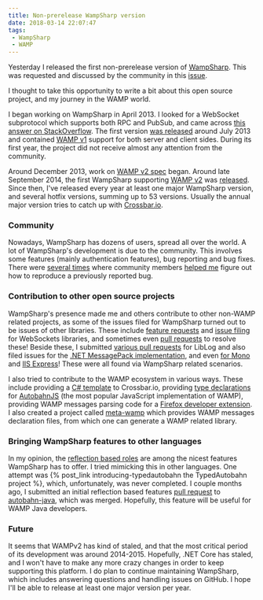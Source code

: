 ```yaml
---
title: Non-prerelease WampSharp version
date: 2018-03-14 22:07:47
tags:
 - WampSharp
 - WAMP
---
```

Yesterday I released the first non-prerelease version of [WampSharp](http://wampsharp.net). This was requested and discussed by the community in this [issue](https://github.com/Code-Sharp/WampSharp/issues/237).

I thought to take this opportunity to write a bit about this open source project, and my journey in the WAMP world.

I began working on WampSharp in April 2013. I looked for a WebSocket subprotocol which supports both RPC and PubSub, and came across [this answer on StackOverflow](https://stackoverflow.com/a/10882808). The first version [was released](https://groups.google.com/d/msg/wampws/dR2j0U6E5m4/ijkrlHCgbF0J) around July 2013 and contained [WAMP v1](https://web.archive.org/web/20130511044655/http://wamp.ws:80/spec) support for both server and client sides. During its first year, the project did not receive almost any attention from the community.

Around December 2013, work on [WAMP v2 spec](https://groups.google.com/d/msg/wampws/7KykR53SP1w/kzoIWV5JOP8J) began. Around late September 2014, the first WampSharp supporting [WAMP v2](http://wamp-proto.org/spec/) was [released](https://groups.google.com/d/msg/wampws/lLxrrRYDozw/DVLx31-p7sAJ). Since then, I've released every year at least one major WampSharp version, and several hotfix versions, summing up to 53 versions. Usually the annual major version tries to catch up with [Crossbar.io](https://crossbar.io).

### Community

Nowadays, WampSharp has dozens of users, spread all over the world. A lot of WampSharp's development is due to the community. This involves some features (mainly authentication features), bug reporting and bug fixes. There were [several times](https://github.com/Code-Sharp/WampSharp/issues/92) where community members [helped me](https://gist.github.com/darkl/28380eced333ac8ff0fcc4df6cb2f21e#gistcomment-1975910) figure out how to reproduce a previously reported bug.

### Contribution to other open source projects

WampSharp's presence made me and others contribute to other non-WAMP related projects, as some of the issues filed for WampSharp turned out to be issues of other libraries. These include [feature requests](https://github.com/statianzo/Fleck/issues/70) and [issue filing](https://github.com/vtortola/WebSocketListener/issues/47) for WebSockets libraries, and sometimes even [pull requests](https://github.com/kerryjiang/WebSocket4Net/pull/41) to resolve these! Beside these, I submitted [various pull requests](https://github.com/damianh/LibLog/pulls?q=is%3Apr+author%3Adarkl+is%3Aclosed) for LibLog and also filed issues for the [.NET MessagePack implementation](https://github.com/msgpack/msgpack-cli/issues/39), and even [for Mono](https://bugzilla.xamarin.com/show_bug.cgi?id=13110) and [IIS Express](https://github.com/aspnet/AspNetKatana/issues/155)! These were all found via WampSharp related scenarios.

I also tried to contribute to the WAMP ecosystem in various ways. These include providing a [C# template](https://github.com/crossbario/crossbar/pull/135) to Crossbar.io, providing [type declarations](https://github.com/DefinitelyTyped/DefinitelyTyped/pull/3956) for [AutobahnJS](https://github.com/crossbario/autobahn-js) (the most popular JavaScript implementation of WAMP), providing WAMP messages parsing code for a [Firefox developer extension](https://github.com/firebug/websocket-monitor/issues/32). I also created a project called [meta-wamp](https://github.com/darkl/meta-wamp) which provides WAMP messages declaration files, from which one can generate a WAMP related library.

### Bringing WampSharp features to other languages

In my opinion, the [reflection based roles](http://wampsharp.net/tags/reflection/) are among the nicest features WampSharp has to offer. I tried mimicking this in other languages. One attempt was {% post_link introducing-typedautobahn the TypedAutobahn project %}, which, unfortunately, was never completed. I couple months ago, I submitted an initial reflection based features [pull request](https://github.com/crossbario/autobahn-java/pull/356) to [autobahn-java](https://github.com/crossbario/autobahn-java), which was merged. Hopefully, this feature will be useful for WAMP Java developers.

### Future

It seems that WAMPv2 has kind of staled, and that the most critical period of its development was around 2014-2015. Hopefully, .NET Core has staled, and I won't have to make any more crazy changes in order to keep supporting this platform. I do plan to continue maintaining WampSharp, which includes answering questions and handling issues on GitHub. I hope I'll be able to release at least one major version per year.